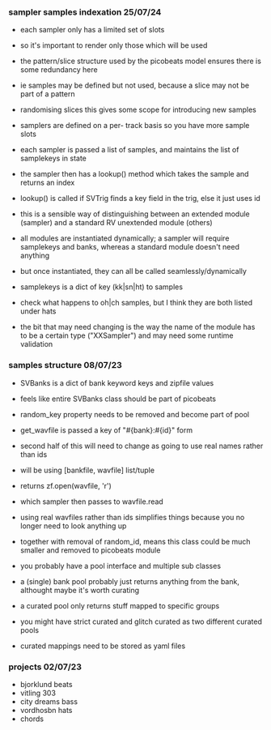 ### sampler samples indexation 25/07/24

- each sampler only has a limited set of slots
- so it's important to render only those which will be used

- the pattern/slice structure used by the picobeats model ensures there is some redundancy here
- ie samples may be defined but not used, because a slice may not be part of a pattern
- randomising slices this gives some scope for introducing new samples

- samplers are defined on a per- track basis so you have more sample slots
- each sampler is passed a list of samples, and maintains the list of samplekeys in state
- the sampler then has a lookup() method which takes the sample and returns an index
- lookup() is called if SVTrig finds a key field in the trig, else it just uses id
- this is a sensible way of distinguishing between an extended module (sampler) and a standard RV unextended module (others)
- all modules are instantiated dynamically; a sampler will require samplekeys and banks, whereas a standard module doesn't need anything
- but once instantiated, they can all be called seamlessly/dynamically

- samplekeys is a dict of key (kk|sn|ht) to samples
- check what happens to oh|ch samples, but I think they are both listed under hats
- the bit that may need changing is the way the name of the module has to be a certain type ("XXSampler") and may need some runtime validation

### samples structure 08/07/23

- SVBanks is a dict of bank keyword keys and zipfile values
- feels like entire SVBanks class should be part of picobeats
- random_key property needs to be removed and become part of pool
- get_wavfile is passed a key of "#{bank}:#{id}" form
- second half of this will need to change as going to use real names rather than ids
- will be using [bankfile, wavfile] list/tuple
- returns zf.open(wavfile, 'r') 
- which sampler then passes to wavfile.read

- using real wavfiles rather than ids simplifies things because you no longer need to look anything up
- together with removal of random_id, means this class could be much smaller and removed to picobeats module

- you probably have a pool interface and multiple sub classes
- a (single) bank pool probably just returns anything from the bank, althought maybe it's worth curating
- a curated pool only returns stuff mapped to specific groups
- you might have strict curated and glitch curated as two different curated pools
- curated mappings need to be stored as yaml files

### projects 02/07/23

- bjorklund beats
- vitling 303
- city dreams bass
- vordhosbn hats
- chords


